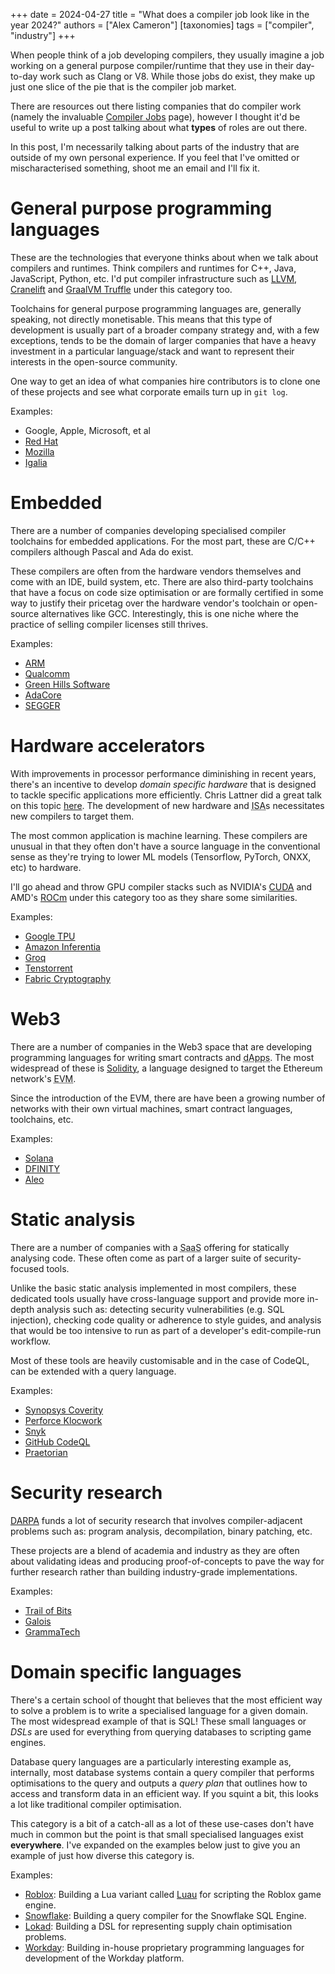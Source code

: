 +++
date = 2024-04-27
title = "What does a compiler job look like in the year 2024?"
authors = ["Alex Cameron"]
[taxonomies]
tags = ["compiler", "industry"]
+++

When people think of a job developing compilers, they usually imagine a job working on a general purpose compiler/runtime that they use in their day-to-day work such as Clang or V8.
While those jobs do exist, they make up just one slice of the pie that is the compiler job market.

There are resources out there listing companies that do compiler work (namely the invaluable [Compiler Jobs](https://mgaudet.github.io/CompilerJobs/) page), however I thought it'd be useful to write up a post talking about what **types** of roles are out there.

In this post, I'm necessarily talking about parts of the industry that are outside of my own personal experience.
If you feel that I've omitted or mischaracterised something, shoot me an email and I'll fix it.

# General purpose programming languages

These are the technologies that everyone thinks about when we talk about compilers and runtimes.
Think compilers and runtimes for C++, Java, JavaScript, Python, etc.
I'd put compiler infrastructure such as [LLVM](https://llvm.org/), [Cranelift](https://cranelift.dev/) and [GraalVM Truffle](https://www.graalvm.org/latest/graalvm-as-a-platform/language-implementation-framework/) under this category too.

Toolchains for general purpose programming languages are, generally speaking, not directly monetisable.
This means that this type of development is usually part of a broader company strategy and, with a few exceptions, tends to be the domain of larger companies that have a heavy investment in a particular language/stack and want to represent their interests in the open-source community.

One way to get an idea of what companies hire contributors is to clone one of these projects and see what corporate emails turn up in `git log`.

Examples:
* Google, Apple, Microsoft, et al
* [Red Hat](https://www.redhat.com/)
* [Mozilla](https://www.mozilla.org/)
* [Igalia](https://www.igalia.com/technology/compilers)

# Embedded

There are a number of companies developing specialised compiler toolchains for embedded applications.
For the most part, these are C/C++ compilers although Pascal and Ada do exist.

These compilers are often from the hardware vendors themselves and come with an IDE, build system, etc.
There are also third-party toolchains that have a focus on code size optimisation or are formally certified in some way to justify their pricetag over the hardware vendor's toolchain or open-source alternatives like GCC.
Interestingly, this is one niche where the practice of selling compiler licenses still thrives.

Examples:
* [ARM](https://www.arm.com/)
* [Qualcomm](https://www.qualcomm.com/)
* [Green Hills Software](https://www.ghs.com/)
* [AdaCore](https://www.adacore.com/)
* [SEGGER](https://www.segger.com/)

# Hardware accelerators

With improvements in processor performance diminishing in recent years, there's an incentive to develop *domain specific hardware* that is designed to tackle specific applications more efficiently.
Chris Lattner did a great talk on this topic [here](https://www.youtube.com/watch?v=4HgShra-KnY).
The development of new hardware and <abbr title="Instruction Set Architecture">ISA</abbr>s necessitates new compilers to target them.

The most common application is machine learning.
These compilers are unusual in that they often don't have a source language in the conventional sense as they're trying to lower ML models (Tensorflow, PyTorch, ONXX, etc) to hardware.

I'll go ahead and throw GPU compiler stacks such as NVIDIA's [CUDA](https://developer.nvidia.com/cuda-toolkit) and AMD's [ROCm](https://www.amd.com/en/products/software/rocm.html) under this category too as they share some similarities.

Examples:
* [Google TPU](https://cloud.google.com/tpu)
* [Amazon Inferentia](https://aws.amazon.com/machine-learning/inferentia/)
* [Groq](https://groq.com/)
* [Tenstorrent](https://tenstorrent.com/)
* [Fabric Cryptography](https://www.fabriccryptography.com/)

# Web3

There are a number of companies in the Web3 space that are developing programming languages for writing smart contracts and <abbr title="Decentralised Applications">dApps</abbr>.
The most widespread of these is [Solidity](https://soliditylang.org/), a language designed to target the Ethereum network's <abbr title="Ethereum Virtual Machine">EVM</abbr>.

Since the introduction of the EVM, there are have been a growing number of networks with their own virtual machines, smart contract languages, toolchains, etc.

Examples:
* [Solana](https://solana.com/)
* [DFINITY](https://dfinity.org/)
* [Aleo](https://aleo.org/)

# Static analysis

There are a number of companies with a <abbr title="Software as a Service">SaaS</abbr> offering for statically analysing code.
These often come as part of a larger suite of security-focused tools.

Unlike the basic static analysis implemented in most compilers, these dedicated tools usually have cross-language support and provide more in-depth analysis such as: detecting security vulnerabilities (e.g. SQL injection), checking code quality or adherence to style guides, and analysis that would be too intensive to run as part of a developer's edit-compile-run workflow.

Most of these tools are heavily customisable and in the case of CodeQL, can be extended with a query language.

Examples:
* [Synopsys Coverity](https://scan.coverity.com/)
* [Perforce Klocwork](https://www.perforce.com/products/klocwork)
* [Snyk](https://snyk.io/)
* [GitHub CodeQL](https://codeql.github.com/)
* [Praetorian](https://www.praetorian.com/)

# Security research

[DARPA](https://www.darpa.mil/) funds a lot of security research that involves compiler-adjacent problems such as: program analysis, decompilation, binary patching, etc.

These projects are a blend of academia and industry as they are often about validating ideas and producing proof-of-concepts to pave the way for further research rather than building industry-grade implementations.

Examples:
* [Trail of Bits](https://www.trailofbits.com/)
* [Galois](https://galois.com/)
* [GrammaTech](https://www.grammatech.com/)

# Domain specific languages

There's a certain school of thought that believes that the most efficient way to solve a problem is to write a specialised language for a given domain.
The most widespread example of that is SQL!
These small languages or *DSLs* are used for everything from querying databases to scripting game engines.

Database query languages are a particularly interesting example as, internally, most database systems contain a query compiler that performs optimisations to the query and outputs a *query plan* that outlines how to access and transform data in an efficient way.
If you squint a bit, this looks a lot like traditional compiler optimisation.

This category is a bit of a catch-all as a lot of these use-cases don't have much in common but the point is that small specialised languages exist **everywhere**.
I've expanded on the examples below just to give you an example of just how diverse this category is.

Examples:
* [Roblox](https://www.roblox.com/): Building a Lua variant called [Luau](https://luau-lang.org/) for scripting the Roblox game engine.
* [Snowflake](https://www.snowflake.com/en/): Building a query compiler for the Snowflake SQL Engine.
* [Lokad](https://www.lokad.com/): Building a DSL for representing supply chain optimisation problems.
* [Workday](https://www.workday.com/): Building in-house proprietary programming languages for development of the Workday platform.
